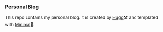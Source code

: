 ### Personal Blog

This repo contains my personal blog. It is created by [Hugo](https://github.com/gohugoio/hugo)🛠 and templated with [Minimal](https://github.com/calintat/minimal)💅.